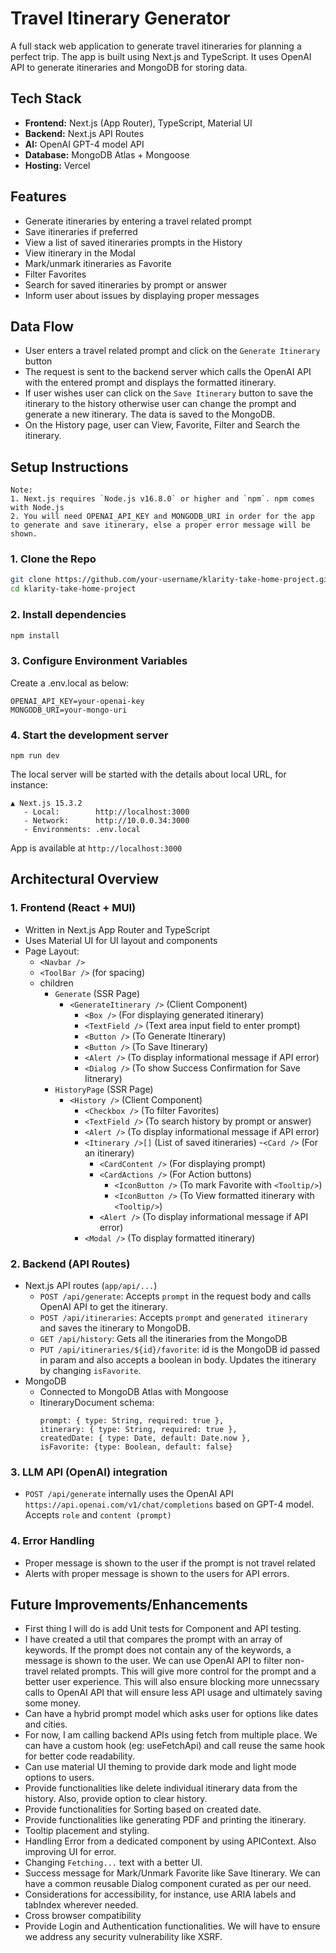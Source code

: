 # Travel Itinerary Generator
A full stack web application to generate travel itineraries for planning a perfect trip. The app is built using Next.js and TypeScript. It uses OpenAI API to generate itineraries and MongoDB for storing data.

## Tech Stack
- **Frontend:** Next.js (App Router), TypeScript, Material UI
- **Backend:** Next.js API Routes
- **AI:** OpenAI GPT-4 model API
- **Database:** MongoDB Atlas + Mongoose
- **Hosting:** Vercel

## Features
- Generate itineraries by entering a travel related prompt
- Save itineraries if preferred
- View a list of saved itineraries prompts in the History
- View itinerary in the Modal
- Mark/unmark itineraries as Favorite
- Filter Favorites
- Search for saved itineraries by prompt or answer
- Inform user about issues by displaying proper messages

## Data Flow
- User enters a travel related prompt and click on the `Generate Itinerary` button
- The request is sent to the backend server which calls the OpenAI API with the entered prompt and displays the formatted itinerary.
- If user wishes user can click on the `Save Itinerary` button to save the itinerary to the history otherwise user can change the prompt and generate a new itinerary. The data is saved to the MongoDB.
- On the History page, user can View, Favorite, Filter and Search the itinerary.

## Setup Instructions
```
Note:
1. Next.js requires `Node.js v16.8.0` or higher and `npm`. npm comes with Node.js
2. You will need OPENAI_API_KEY and MONGODB_URI in order for the app to generate and save itinerary, else a proper error message will be shown.
```

### 1. Clone the Repo
```bash
git clone https://github.com/your-username/klarity-take-home-project.git
cd klarity-take-home-project
```

### 2. Install dependencies
```bash
npm install
```

### 3. Configure Environment Variables
Create a .env.local as below:
```
OPENAI_API_KEY=your-openai-key
MONGODB_URI=your-mongo-uri
```

### 4. Start the development server
```
npm run dev
```
The local server will be started with the details about local URL, for instance:
```
▲ Next.js 15.3.2
   - Local:        http://localhost:3000
   - Network:      http://10.0.0.34:3000
   - Environments: .env.local
```
App is available at `http://localhost:3000`

## Architectural Overview

### 1. Frontend (React + MUI)
- Written in Next.js App Router and TypeScript
- Uses Material UI for UI layout and components
- Page Layout:
  - `<Navbar />`
  - `<ToolBar />` (for spacing)
  - children
    - `Generate` (SSR Page)
      - `<GenerateItinerary />` (Client Component)
        - `<Box />` (For displaying generated itinerary)
        - `<TextField />` (Text area input field to enter prompt)
        - `<Button />` (To Generate Itinerary)
        - `<Button />` (To Save Itinerary)
        - `<Alert />` (To display informational message if API error)
        - `<Dialog />` (To show Success Confirmation for Save Iitnerary)
     - `HistoryPage` (SSR Page)
       - `<History />` (Client Component)
         - `<Checkbox />` (To filter Favorites)
         - `<TextField />` (To search history by prompt or answer)
         - `<Alert />` (To display informational message if API error)
         - `<Itinerary />[]` (List of saved itineraries)
           -`<Card />` (For an itinerary)
             - `<CardContent />` (For displaying prompt)
             - `<CardActions />` (For Action buttons)
               - `<IconButton />` (To mark Favorite with `<Tooltip/>`)
               - `<IconButton />` (To View formatted itinerary with `<Tooltip/>`)
             - `<Alert />` (To display informational message if API error)
          - `<Modal />` (To display formatted itinerary)

### 2. Backend (API Routes)
- Next.js API routes (`app/api/...`)
  - `POST /api/generate`: Accepts `prompt` in the request body and calls OpenAI API to get the itinerary.
  - `POST /api/itineraries`: Accepts `prompt` and `generated itinerary` and saves the itinerary to MongoDB.
  - `GET /api/history`: Gets all the itineraries from the MongoDB
  - `PUT /api/itineraries/${id}/favorite`: id is the MongoDB id passed in param and also accepts a boolean in body. Updates the itinerary by changing `isFavorite`.
- MongoDB
  - Connected to MongoDB Atlas with Mongoose
  - ItineraryDocument schema:
    ```
    prompt: { type: String, required: true },
    itinerary: { type: String, required: true },
    createdDate: { type: Date, default: Date.now },
    isFavorite: {type: Boolean, default: false}
    ```

### 3. LLM API (OpenAI) integration
- `POST /api/generate` internally uses the OpenAI API `https://api.openai.com/v1/chat/completions` based on GPT-4 model. Accepts `role` and `content (prompt)`

### 4. Error Handling
- Proper message is shown to the user if the prompt is not travel related
- Alerts with proper message is shown to the users for API errors.

## Future Improvements/Enhancements
- First thing I will do is add Unit tests for Component and API testing.
- I have created a util that compares the prompt with an array of keywords. If the prompt does not contain any of the keywords, a message is shown to the user. We can use OpenAI API to filter non-travel related prompts. This will give more control for the prompt and a better user experience. This will also ensure blocking more unnecssary calls to OpenAI API that will ensure less API usage and ultimately saving some money.
- Can have a hybrid prompt model which asks user for options like dates and cities.
- For now, I am calling backend APIs using fetch from multiple place. We can have a custom hook (eg: useFetchApi) and call reuse the same hook for better code readability.
- Can use material UI theming to provide dark mode and light mode options to users.
- Provide functionalities like delete individual itinerary data from the history. Also, provide option to clear history.
- Provide functionalities for Sorting based on created date.
- Provide functionalities like generating PDF and printing the itinerary.
- Tooltip placement and styling.
- Handling Error from a dedicated component by using APIContext. Also improving UI for error.
- Changing `Fetching...` text with a better UI.
- Success message for Mark/Unmark Favorite like Save Itinerary. We can have a common reusable Dialog component curated as per our need.
- Considerations for accessibility, for instance, use ARIA labels and tabIndex wherever needed.
- Cross browser compatibility
- Provide Login and Authentication functionalities. We will have to ensure we address any security vulnerability like XSRF.
